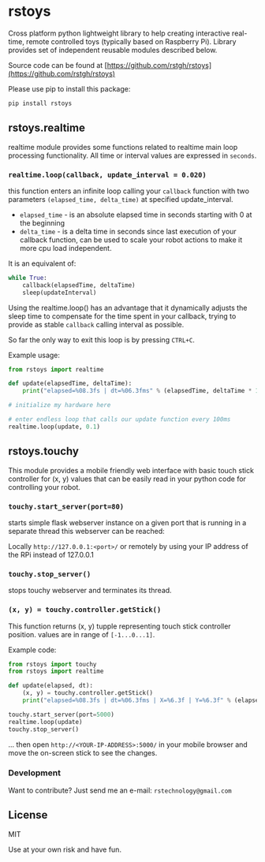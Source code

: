 # rstoys

Cross platform python lightweight library to help creating interactive real-time, remote controlled toys (typically based on Raspberry Pi). Library provides set of independent reusable modules described below.

Source code can be found at [https://github.com/rstgh/rstoys](https://github.com/rstgh/rstoys)

Please use pip to install this package:
```sh
pip install rstoys
```

## rstoys.realtime

realtime module provides some functions related to realtime main loop processing functionality.
All time or interval values are expressed in `seconds`.

### `realtime.loop(callback, update_interval = 0.020)`

this function enters an infinite loop calling your `callback` function with two parameters `(elapsed_time, delta_time)` at specified update_interval.

- `elapsed_time` - is an absolute elapsed time in seconds starting with 0 at the beginning
- `delta_time` - is a delta time in seconds since last execution of your callback function, can be used to scale your robot actions to make it more cpu load independent.

It is an equivalent of:
```python
while True:
    callback(elapsedTime, deltaTime)
    sleep(updateInterval)
```
Using the realtime.loop() has an advantage that it dynamically adjusts the sleep time to compensate for the time spent in your callback, trying to provide as stable `callback` calling interval as possible.

So far the only way to exit this loop is by pressing `CTRL+C`.

Example usage:
```python
from rstoys import realtime

def update(elapsedTime, deltaTime):
    print("elapsed=%08.3fs | dt=%06.3fms" % (elapsedTime, deltaTime * 1000))

# initialize my hardware here

# enter endless loop that calls our update function every 100ms
realtime.loop(update, 0.1)
```

## rstoys.touchy

This module provides a mobile friendly web interface with basic touch stick controller for (x, y) values that can be easily read in your python code for controlling your robot.

### `touchy.start_server(port=80)`
starts simple flask webserver instance on a given port that is running in a separate thread this webserver can be reached:

Locally `http://127.0.0.1:<port>/` or remotely by using your IP address of the RPi instead of 127.0.0.1

### `touchy.stop_server()`
stops touchy webserver and terminates its thread.

### `(x, y) = touchy.controller.getStick()`
This function returns (x, y) tupple representing touch stick controller position.
values are in range of `[-1...0...1]`.

Example code:

```python
from rstoys import touchy
from rstoys import realtime

def update(elapsed, dt):
    (x, y) = touchy.controller.getStick()
    print("elapsed=%08.3fs | dt=%06.3fms | X=%6.3f | Y=%6.3f" % (elapsed, dt * 1000, x, y))

touchy.start_server(port=5000)
realtime.loop(update)
touchy.stop_server()
```
... then open `http://<YOUR-IP-ADDRESS>:5000/` in your mobile browser and move the on-screen stick to see the changes.

### Development

Want to contribute? Just send me an e-mail: `rstechnology@gmail.com`

## License

MIT

Use at your own risk and have fun.
